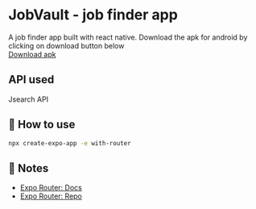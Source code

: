 # JobVault - job finder app
A job finder app built with react native. Download the apk for android by clicking on download button below \
[Download apk](https://expo.dev/artifacts/eas/vpRCLwv75y7SZ9q7MLJTYR.apk)  

## API used 

Jsearch API

## 🚀 How to use

```sh
npx create-expo-app -e with-router
```

## 📝 Notes

- [Expo Router: Docs](https://expo.github.io/router)
- [Expo Router: Repo](https://github.com/expo/router)

